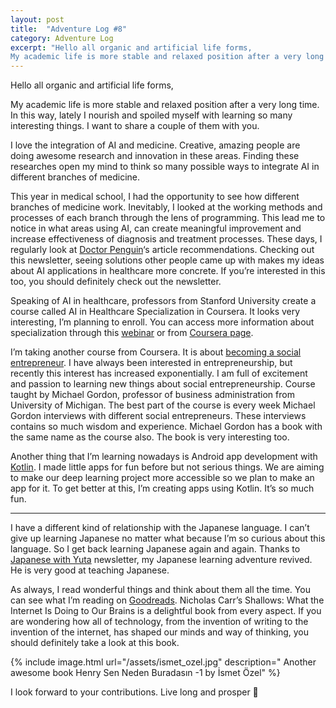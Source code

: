 ```yaml
---
layout: post
title:  "Adventure Log #8"
category: Adventure Log
excerpt: "Hello all organic and artificial life forms,
My academic life is more stable and relaxed position after a very long time. In this way, lately I nourish and spoiled myself with learning so many interesting things."
---
```


Hello all organic and artificial life forms,

My academic life is more stable and relaxed position after a very long time. In this way, lately I nourish and spoiled myself with learning so many interesting things. I want to share a couple of them with you.

I love the integration of AI and medicine. Creative, amazing people are doing awesome research and innovation in these areas. Finding these researches open my mind to think so many possible ways to integrate AI in different branches of medicine.

This year in medical school, I had the opportunity to see how different branches of medicine work. Inevitably, I looked at the working methods and processes of each branch through the lens of programming. This lead me to notice in what areas using AI, can create meaningful improvement and increase effectiveness of diagnosis and treatment processes. These days, I regularly look at [Doctor Penguin](https://doctorpenguin.com/)‘s article recommendations. Checking out this newsletter, seeing solutions other people came up with makes my ideas about AI applications in healthcare more concrete. If you’re interested in this too, you should definitely check out the newsletter.

Speaking of AI in healthcare, professors from Stanford University create a course called AI in Healthcare Specialization in Coursera. It looks very interesting, I’m planning to enroll. You can access more information about specialization through this [webinar](https://online.stanford.edu/how-bring-artificial-intelligence-healthcare-safely-and-ethically) or from [Coursera page](https://www.coursera.org/specializations/ai-healthcare?).

I’m taking another course from Coursera. It is about [becoming a social entrepreneur](https://www.coursera.org/learn/social-entrepreneurship-getting-started). I have always been interested in entrepreneurship, but recently this interest has increased exponentially. I am full of excitement and passion to learning new things about social entrepreneurship. Course taught by Michael Gordon, professor of business administration from University of Michigan. The best part of the course is every week Michael Gordon interviews with different social entrepreneurs. These interviews contains so much wisdom and experience. Michael Gordon has a book with the same name as the course also. The book is very interesting too.

Another thing that I’m learning nowadays is Android app development with [Kotlin](https://developer.android.com/courses/android-basics-kotlin/course?authuser=1). I made little apps for fun before but not serious things.
We are aiming to make our deep learning project more accessible so we plan to make an app for it. To get better at this, I’m creating apps using Kotlin. It’s so much fun.

-----

I have a different kind of relationship with the Japanese language. I can’t give up learning Japanese no matter what because I’m so curious about this language. So I get back learning Japanese again and again. Thanks to [Japanese with Yuta](https://www.yutaaoki.com/lp/jp2/japanese-with-yuta.html) newsletter, my Japanese learning adventure revived. He is very good at teaching Japanese.

As always, I read wonderful things and think about them all the time. You can see what I’m reading on [Goodreads](https://www.goodreads.com/user/show/122629806-esra). Nicholas Carr’s Shallows: What the Internet Is Doing to Our Brains is a delightful book from every aspect. If you are wondering how all of technology, from the invention of writing to the invention of the internet, has shaped our minds and way of thinking, you should definitely take a look at this book.

{% include image.html url="/assets/ismet_ozel.jpg" description=" Another awesome book Henry Sen Neden Buradasın -1 by İsmet Özel" %}

I look forward to your contributions. Live long and prosper 🖖